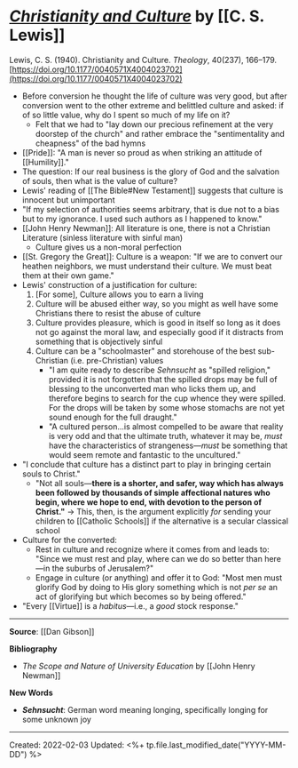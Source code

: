 
# [*Christianity and Culture*](https://journals.sagepub.com/doi/10.1177/0040571X4004023702) by [[C. S. Lewis]]

Lewis, C. S. (1940). Christianity and Culture. *Theology*, 40(237), 166–179. [https://doi.org/10.1177/0040571X4004023702](https://doi.org/10.1177/0040571X4004023702)

- Before conversion he thought the life of culture was very good, but after conversion went to the other extreme and belittled culture and asked: if of so little value, why do I spent so much of my life on it?
	- Felt that we had to "lay down our precious refinement at the very doorstep of the church" and rather embrace the "sentimentality and cheapness" of the bad hymns
- [[Pride]]: "A man is never so proud as when striking an attitude of [[Humility]]."
- The question: If our real business is the glory of God and the salvation of souls, then what is the value of culture?
- Lewis' reading of [[The Bible#New Testament]] suggests that culture is innocent but unimportant
- "If my selection of authorities seems arbitrary, that is due not to a bias but to my ignorance. I used such authors as I happened to know."
- [[John Henry Newman]]: All literature is one, there is not a Christian Literature (sinless literature with sinful man)
	- Culture gives us a non-moral perfection
- [[St. Gregory the Great]]: Culture is a weapon: "If we are to convert our heathen neighbors, we must understand their culture. We must beat them at their own game."
- Lewis' construction of a justification for culture:
	1. [For some], Culture allows you to earn a living
	2. Culture will be abused either way, so you might as well have some Christians there to resist the abuse of culture
	3. Culture provides pleasure, which is good in itself so long as it does not go against the moral law, and especially good if it distracts from something that is objectively sinful
	4. Culture can be a "schoolmaster" and storehouse of the best sub-Christian (i.e. pre-Christian) values
		- "I am quite ready to describe *Sehnsucht* as "spilled religion," provided it is not forgotten that the spilled drops may be full of blessing to the unconverted man who licks them up, and therefore begins to search for the cup whence they were spilled. For the drops will be taken by some whose stomachs are not yet sound enough for the full draught."
		- "A cultured person...is almost compelled to be aware that reality is very odd and that the ultimate truth, whatever it may be, *must* have the characteristics of strangeness—*must* be something that would seem remote and fantastic to the uncultured." 
- "I conclude that culture has a distinct part to play in bringing certain souls to Christ."
	- "Not all souls—**there is a shorter, and safer, way which has always been followed by thousands of simple affectional natures who begin, where we hope to end, with devotion to the person of Christ."** → This, then, is the argument explicitly *for* sending your children to [[Catholic Schools]] if the alternative is a secular classical school
- Culture for the converted:
	- Rest in culture and recognize where it comes from and leads to: "Since we must rest and play, where can we do so better than here—in the suburbs of Jerusalem?"
	- Engage in culture (or anything) and offer it to God: "Most men must glorify God by doing to His glory something which is not *per se* an act of glorifying but which becomes so by being offered."
- "Every [[Virtue]] is a *habitus*—i.e., a *good* stock response."

--- 
**Source**: [[Dan Gibson]]

**Bibliography**

- *The Scope and Nature of University Education* by [[John Henry Newman]]

**New Words**

- ***Sehnsucht***: German word meaning longing, specifically longing for some unknown joy

---
Created: 2022-02-03
Updated: <%+ tp.file.last_modified_date("YYYY-MM-DD") %>

